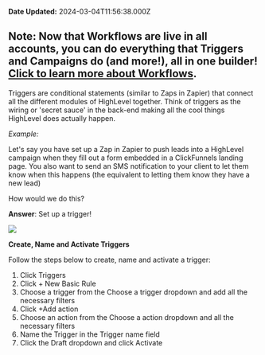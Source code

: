 **Date Updated:** 2024-03-04T11:56:38.000Z

## **Note**: Now that Workflows are live in all accounts, you can do everything that Triggers and Campaigns do (and more!), all in one builder! [Click to learn more about Workflows](https://help.gohighlevel.com/support/solutions/articles/48001179678-workflow-builder-overview).

  
Triggers are conditional statements (similar to Zaps in Zapier) that connect all the different modules of HighLevel together. Think of triggers as the wiring or 'secret sauce' in the back-end making all the cool things HighLevel does actually happen.

  
_Example:_

Let's say you have set up a Zap in Zapier to push leads into a HighLevel campaign when they fill out a form embedded in a ClickFunnels landing page. You also want to send an SMS notification to your client to let them know when this happens (the equivalent to letting them know they have a new lead)

How would we do this?

  
**Answer**: Set up a trigger!

![](https://cdn.filestackcontent.com/3DVsa0usR5USmx1HUXrg)

**Create, Name and Activate Triggers** 
  
Follow the steps below to create, name and activate a trigger:

1. Click Triggers
2. Click + New Basic Rule
3. Choose a trigger from the Choose a trigger dropdown and add all the necessary filters
4. Click +Add action
5. Choose an action from the Choose a action dropdown and all the necessary filters
6. Name the Trigger in the Trigger name field
7. Click the Draft dropdown and click Activate